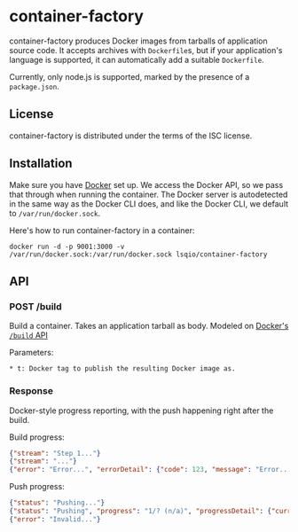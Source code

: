 # container-factory

  container-factory produces Docker images from tarballs of application source code.
  It accepts archives with `Dockerfile`s, but if your application's language is supported,
  it can automatically add a suitable `Dockerfile`.

  Currently, only node.js is supported, marked by the presence of a `package.json`.

## License

  container-factory is distributed under the terms of the ISC license.

## Installation

  Make sure you have [Docker](https://docker.io) set up.
  We access the Docker API, so we pass that through when running the container.
  The Docker server is autodetected in the same way as the Docker CLI does,
  and like the Docker CLI, we default to `/var/run/docker.sock`.

  Here's how to run container-factory in a container:
```
docker run -d -p 9001:3000 -v /var/run/docker.sock:/var/run/docker.sock lsqio/container-factory
```

## API
### POST /build

  Build a container. Takes an application tarball as body.
  Modeled on [Docker's `/build` API](https://docs.docker.com/reference/api/docker_remote_api_v1.18/#build-image-from-a-dockerfile)

  Parameters:
    
    * t: Docker tag to publish the resulting Docker image as.

### Response

  Docker-style progress reporting, with the push happening right after the build.

  Build progress:
```json
{"stream": "Step 1..."}
{"stream": "..."}
{"error": "Error...", "errorDetail": {"code": 123, "message": "Error..."}}
```

  Push progress:
```json
{"status": "Pushing..."}
{"status": "Pushing", "progress": "1/? (n/a)", "progressDetail": {"current": 1}}}
{"error": "Invalid..."}
```

